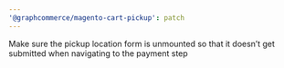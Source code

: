 ```yaml
---
'@graphcommerce/magento-cart-pickup': patch
---
```


Make sure the pickup location form is unmounted so that it doesn’t get submitted when navigating to the payment step
